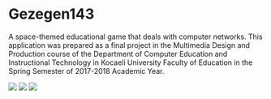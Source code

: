 # Gezegen143
A space-themed educational game that deals with computer networks. This application was prepared as a final project in the Multimedia Design and Production course of the Department of Computer Education and Instructional Technology in Kocaeli University Faculty of Education in the Spring Semester of 2017-2018 Academic Year.

<img src="https://user-images.githubusercontent.com/29106169/60809256-eb826800-a192-11e9-9a23-12289fcce99b.jpg">

<img src="https://user-images.githubusercontent.com/29106169/60809285-ff2dce80-a192-11e9-8902-1b41d451d9fa.jpg">

<img src="https://user-images.githubusercontent.com/29106169/60809348-21275100-a193-11e9-8342-eab1013bc4c2.jpg">




